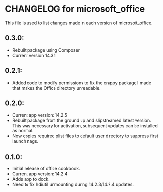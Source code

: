 # CHANGELOG for microsoft_office

This file is used to list changes made in each version of microsoft_office.

## 0.3.0:

* Rebuilt package using Composer
* Current version 14.3.1

## 0.2.1:

* Added code to modify permissions to fix the crappy package I made that makes the Office directory unreadable.

## 0.2.0:

* Current app version: 14.2.5
* Rebuilt package from the ground up and slipstreamed latest version.  This was necessary for activation, subsequent updates can be installed as normal. 
* Now copies required plist files to default user directory to suppress first launch nags.

## 0.1.0:

* Initial release of office cookbook.
* Current app version: 14.2.4
* Adds app to dock.
* Need to fix hdiutil unmounting during 14.2.3/14.2.4 updates.